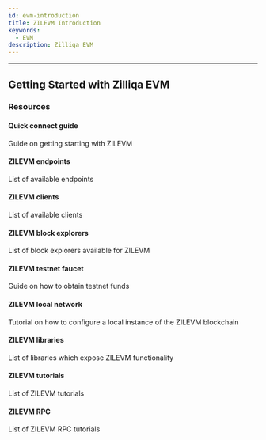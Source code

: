 ```yaml
---
id: evm-introduction
title: ZILEVM Introduction
keywords:
  - EVM
description: Zilliqa EVM
---
```


---

## Getting Started with Zilliqa EVM

### Resources

#### Quick connect guide

Guide on getting starting with ZILEVM

#### ZILEVM endpoints

List of available endpoints

#### ZILEVM clients

List of available clients

#### ZILEVM block explorers

List of block explorers available for ZILEVM

#### ZILEVM testnet faucet

Guide on how to obtain testnet funds

#### ZILEVM local network

Tutorial on how to configure a local instance of the ZILEVM blockchain

#### ZILEVM libraries

List of libraries which expose ZILEVM functionality

#### ZILEVM tutorials

List of ZILEVM tutorials

#### ZILEVM RPC

List of ZILEVM RPC tutorials

